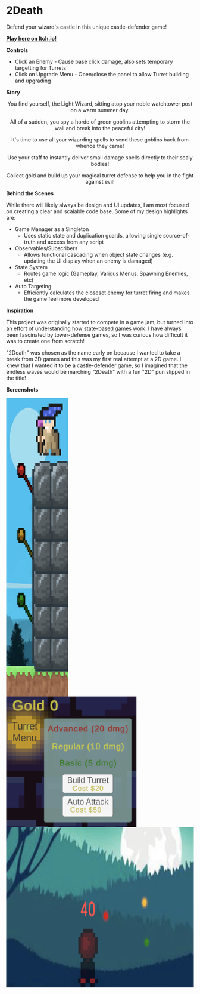 # 2Death

Defend your wizard's castle in this unique castle-defender game! 

**[Play here on Itch.io!](https://olindner.itch.io/2death)**

**Controls**

- Click an Enemy - Cause base click damage, also sets temporary targetting for Turrets
- Click on Upgrade Menu - Open/close the panel to allow Turret building and upgrading

**Story**

<p align="center">You find yourself, the Light Wizard, sitting atop your noble watchtower post on a warm summer day.</p>

<p align="center">All of a sudden, you spy a horde of green goblins attempting to storm the wall and break into the peaceful city!</p>

<p align="center">It's time to use all your wizarding spells to send these goblins back from whence they came!</p>

<p align="center">Use your staff to instantly deliver small damage spells directly to their scaly bodies!</p>

<p align="center">Collect gold and build up your magical turret defense to help you in the fight against evil!</p>

**Behind the Scenes**

While there will likely always be design and UI updates, I am most focused on creating a clear and scalable code base. Some of my design highlights are:
- Game Manager as a Singleton
    - Uses static state and duplication guards, allowing single source-of-truth and access from any script
- Observables/Subscribers
    - Allows functional cascading when object state changes (e.g. updating the UI display when an enemy is damaged)
- State System
    - Routes game logic (Gameplay, Various Menus, Spawning Enemies, etc)
- Auto Targeting
    - Efficiently calculates the closeset enemy for turret firing and makes the game feel more developed

**Inspiration**

This project was originally started to compete in a game jam, but turned into an effort of understanding how state-based games work. I have always been fascinated by tower-defense games, so I was curious how difficult it was to create one from scratch!

"2Death" was chosen as the name early on because I wanted to take a break from 3D games and this was my first real attempt at a 2D game. I knew that I wanted it to be a castle-defender game, so I imagined that the endless waves would be marching "2Death" with a fun "2D" pun slipped in the title!

**Screenshots**

<img align="left" width="33%" src="Assets/Screenshots/WizardWallNEW.png" title="Build your defenses!" width="200px" height="800px"> 
<img align="center" src="Assets/Screenshots/BuyMenuNEW.png" title="Use your arsenal to defend your Wizard's castle!" width="350px" height="350px"> 
<img src="Assets/Screenshots/ActiveShots.png" title="Repel the enemies!" width="650px" height="430px">
